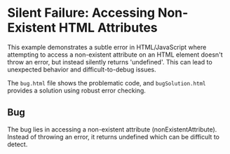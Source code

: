 # Silent Failure: Accessing Non-Existent HTML Attributes

This example demonstrates a subtle error in HTML/JavaScript where attempting to access a non-existent attribute on an HTML element doesn't throw an error, but instead silently returns 'undefined'.  This can lead to unexpected behavior and difficult-to-debug issues.

The `bug.html` file shows the problematic code, and `bugSolution.html` provides a solution using robust error checking.

## Bug

The bug lies in accessing a non-existent attribute (nonExistentAttribute).  Instead of throwing an error, it returns undefined which can be difficult to detect.